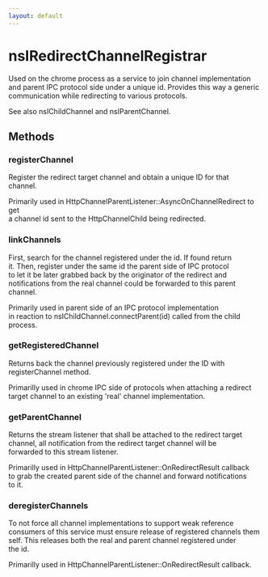 ```yaml
---
layout: default
---
```


# nsIRedirectChannelRegistrar #
  
Used on the chrome process as a service to join channel implementation  
and parent IPC protocol side under a unique id.  Provides this way a generic  
communication while redirecting to various protocols.  
  
See also nsIChildChannel and nsIParentChannel.  
  

## Methods ##

### registerChannel ###
  
Register the redirect target channel and obtain a unique ID for that  
channel.  
  
Primarily used in HttpChannelParentListener::AsyncOnChannelRedirect to get  
a channel id sent to the HttpChannelChild being redirected.  
  

### linkChannels ###
  
First, search for the channel registered under the id.  If found return  
it.  Then, register under the same id the parent side of IPC protocol  
to let it be later grabbed back by the originator of the redirect and  
notifications from the real channel could be forwarded to this parent  
channel.  
  
Primarily used in parent side of an IPC protocol implementation  
in reaction to nsIChildChannel.connectParent(id) called from the child  
process.  
  

### getRegisteredChannel ###
  
Returns back the channel previously registered under the ID with  
registerChannel method.  
  
Primarilly used in chrome IPC side of protocols when attaching a redirect  
target channel to an existing 'real' channel implementation.  
  

### getParentChannel ###
  
Returns the stream listener that shall be attached to the redirect target  
channel, all notification from the redirect target channel will be  
forwarded to this stream listener.  
  
Primarilly used in HttpChannelParentListener::OnRedirectResult callback  
to grab the created parent side of the channel and forward notifications  
to it.  
  

### deregisterChannels ###
  
To not force all channel implementations to support weak reference  
consumers of this service must ensure release of registered channels them  
self.  This releases both the real and parent channel registered under  
the id.  
  
Primarilly used in HttpChannelParentListener::OnRedirectResult callback.  
  

